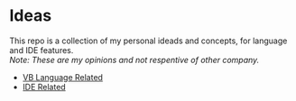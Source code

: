 # Ideas

This repo is a collection of my personal ideads and concepts, for language and IDE features.  
*Note: These are my opinions and not respentive of other company.* 

  * [VB Language Related](../blob/master/VB_Language_Related/ReadMe)    
  * [IDE Related](../blob/master/IDE_Related/ReadMe)
